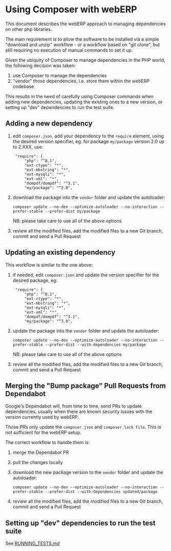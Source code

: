 # Using Composer with webERP

This document describes the webERP approach to managing dependencies on other php libraries.

The main requirement is to allow the software to be installed via a simple "download and unzip" workflow - or a
workflow based on "git clone", but still requiring no execution of manual commands to set it up.

Given the ubiquity of Composer to manage dependencies in the PHP world, the following decision was taken:
1. use Composer to manage the dependencies
2. "vendor" those dependencies, i.e. store them within the webERP codebase

This results in the need of carefully using Composer commands when adding new dependencies, updating the existing ones
to a new version, or setting up "dev" dependencies to run the test suite.


## Adding a new dependency

1. edit `composer.json`, add your dependency to the `require` element, using the desired version specifier, eg.
   for package `my/package` version 2.0 up to 2.XXX, use:

       	"require": {
   			"php": "^8.1",
   			"ext-ctype": "*",
   			"ext-mbstring": "*",
   			"ext-mysqli": "*",
   			"ext-xml": "*",
   			"dompdf/dompdf": "^3.1",
   			"my/package": "^2.0",

2. download the package into the `vendor` folder and update the autoloader:

       composer update --no-dev --optimize-autoloader --no-interaction --prefer-stable --prefer-dist my/package

   NB: please take care to use all of the above options

3. review all the modified files, add the modified files to a new Git branch, commit and send a Pull Request


## Updating an existing dependency

This workflow is similar to the one above:

1. if needed, edit `composer.json` and update the version specifier for the desired package, eg:

       	"require": {
   			"php": "^8.1",
   			"ext-ctype": "*",
   			"ext-mbstring": "*",
   			"ext-mysqli": "*",
   			"ext-xml": "*",
   			"dompdf/dompdf": "^3.1",
   			"my/package": "^3.0",

2. update the package into the `vendor` folder and update the autoloader:

       composer update --no-dev --optimize-autoloader --no-interaction --prefer-stable --prefer-dist --with-dependencies my/package

   NB: please take care to use all of the above options

3. review all the modified files, add the modified files to a new Git branch, commit and send a Pull Request


## Merging the "Bump package" Pull Requests from Dependabot

Google's Dependabot will, from time to time, send PRs to update dependencies, usually when there are known security
issues with the version currently used by webERP.

Those PRs only update the `composer.json` and `composer.lock file`. This is not sufficient for the webERP setup.

The correct workflow to handle them is:

1. merge the Dependabot PR

2. pull the changes locally

3. download the new package version to the `vendor` folder and update the autoloader:

       composer update --no-dev --optimize-autoloader --no-interaction --prefer-stable --prefer-dist --with-dependencies updated/package

4. review all the modified files, add the modified files to a new Git branch, commit and send a Pull Request


## Setting up "dev" dependencies to run the test suite

See [RUNNING_TESTS.md](RUNNING_TESTS.md)
